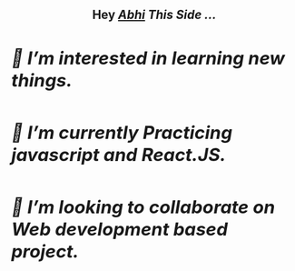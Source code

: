 <h2 align="center">Hey <a href="https://github.com/AbhiSingh58"><em>Abhi<em></a> This Side ...<h2>
<!-- <hr> -->
<div align="left">  
  <h5>👀 I’m interested in learning new things.</h5>
  <h5>🌱 I’m currently Practicing javascript and React.JS.</h5>
  <h5>💞️ I’m looking to collaborate on Web development based project.</h5>
</div>  

<!---
AbhiSingh58/AbhiSingh58 is a ✨ special ✨ repository because its `README.md` (this file) appears on your GitHub profile.
You can click the Preview link to take a look at your changes.
--->


<!-- <h1><em>Contact Me .. <em><h1> -->


